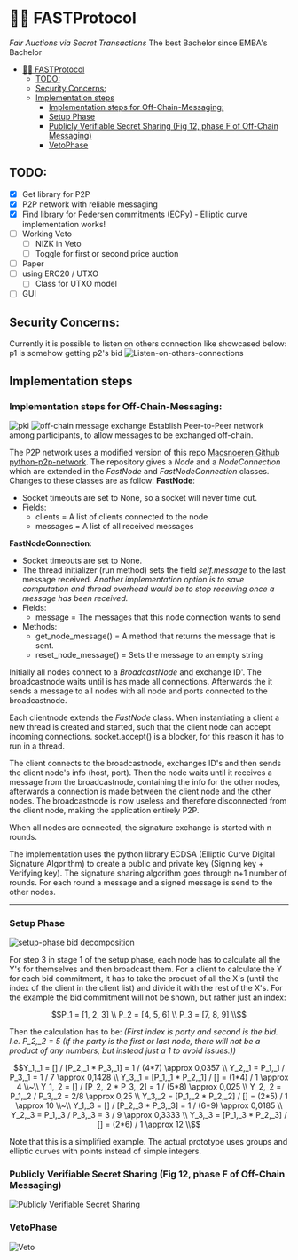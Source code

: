 # 🏃🏽 FASTProtocol

_Fair Auctions via Secret Transactions_
The best Bachelor since EMBA's Bachelor
- [🏃🏽 FASTProtocol](#-fastprotocol)
  - [TODO:](#todo)
  - [Security Concerns:](#security-concerns)
  - [Implementation steps](#implementation-steps)
    - [Implementation steps for Off-Chain-Messaging:](#implementation-steps-for-off-chain-messaging)
    - [Setup Phase](#setup-phase)
    - [Publicly Verifiable Secret Sharing (Fig 12, phase F of Off-Chain Messaging)](#publicly-verifiable-secret-sharing-fig-12-phase-f-of-off-chain-messaging)
    - [VetoPhase](#vetophase)


## TODO:
- [x] Get library for P2P
- [x] P2P network with reliable messaging
- [x] Find library for Pedersen commitments (ECPy) - Elliptic curve implementation works!
- [ ] Working Veto
  - [ ]  NIZK in Veto
  - [ ]  Toggle for first or second price auction
- [ ]  Paper
- [ ] using ERC20 / UTXO 
  - [ ] Class for UTXO model
- [ ] GUI

## Security Concerns:
Currently it is possible to listen on others connection like showcased below: p1 is somehow getting p2's bid
![Listen-on-others-connections](/img/Listen-on-others-connection.png)


## Implementation steps

### Implementation steps for Off-Chain-Messaging:
![pki](/img/pki.png)
![off-chain message exchange](/img/off-chain_message_exchange_protocol.png)
Establish Peer-to-Peer network among participants, to allow messages to be exchanged off-chain.

The P2P network uses a modified version of this repo [Macsnoeren Github python-p2p-network](https://github.com/macsnoeren/python-p2p-network). The repository gives a *Node* and a *NodeConnection* which are extended in the *FastNode* and *FastNodeConnection* classes. Changes to these classes are as follow:
**FastNode**:
* Socket timeouts are set to None, so a socket will never time out.
* Fields:
    * clients = A list of clients connected to the node
    * messages = A list of all received messages
  
**FastNodeConnection**:
* Socket timeouts are set to None.
* The thread initializer (run method) sets the field *self.message* to the last message received. *Another implementation option is to save computation and thread overhead would be to stop receiving once a message has been received.*
* Fields:
  * message = The messages that this node connection wants to send
* Methods:
  * get_node_message() = A method that returns the message that is sent.
  * reset_node_message() = Sets the message to an empty string


Initially all nodes connect to a *BroadcastNode* and exchange ID'. The broadcastnode waits until is has made all connections. Afterwards the it sends a message to all nodes with all node and ports connected to the broadcastnode.

Each clientnode extends the *FastNode* class. When instantiating a client a new thread is created and started, such that the client node can accept incoming connections. socket.accept() is a blocker, for this reason it has to run in a thread.

The client connects to the broadcastnode, exchanges ID's and then sends the client node's info (host, port). Then the node waits until it receives a message from the broadcastnode, containing the info for the other nodes, afterwards a connection is made between the client node and the other nodes. The broadcastnode is now useless and therefore disconnected from the client node, making the application entirely P2P.

When all nodes are connected, the signature exchange is started with n rounds.

The implementation uses the python library ECDSA (Elliptic Curve Digital Signature Algorithm) to create a public and private key (Signing key + Verifying key). The signature sharing algorithm goes through n+1 number of rounds. For each round a message and a signed message is send to the other nodes.
****
### Setup Phase
![setup-phase bid decomposition](/img/setup-phase.png)

For step 3 in stage 1 of the setup phase, each node has to calculate all the Y's for themselves and then broadcast them. 
For a client to calculate the Y for each bid commitment, it has to take the product of all the X's (until the index of the client in the client list) and divide it with the rest of the X's.
For the example the bid commitment will not be shown, but rather just an index:
```math
P_1 = [1, 2, 3] \\
P_2 = [4, 5, 6] \\
P_3 = [7, 8, 9] \\
```
Then the calculation has to be: *(First index is party and second is the bid. I.e. P_2,_2 = 5 (If the party is the first or last node, there will not be a product of any numbers, but instead just a 1 to avoid issues.))*
```math
Y_1,_1 = [] / [P_2,_1 * P_3,_1] = 1 / (4*7) \approx 0,0357 \\
Y_2,_1 = P_1,_1 / P_3,_1 = 1 / 7 \approx 0,1428 \\
Y_3,_1 = [P_1,_1 * P_2,_1] / [] = (1*4) / 1 \approx 4 \\~\\
Y_1,_2 = [] / [P_2,_2 * P_3,_2] = 1 / (5*8) \approx 0,025 \\
Y_2,_2 = P_1,_2 / P_3,_2 = 2/8 \approx 0,25 \\
Y_3,_2 = [P_1,_2 * P_2,_2] / [] = (2*5) / 1 \approx 10 \\~\\
Y_1,_3 = [] / [P_2,_3 * P_3,_3] = 1 / (6*9) \approx 0,0185 \\
Y_2,_3 = P_1,_3 / P_3,_3 = 3 / 9 \approx 0,3333 \\
Y_3,_3 = [P_1,_3 * P_2,_3] / [] = (2*6) / 1 \approx 12 \\
```
Note that this is a simplified example. The actual prototype uses groups and elliptic curves with points instead of simple integers.

### Publicly Verifiable Secret Sharing (Fig 12, phase F of Off-Chain Messaging)
![Publicly Verifiable Secret Sharing](/img/pvss.png)

### VetoPhase
![Veto](/img/VetoPhase.png)
